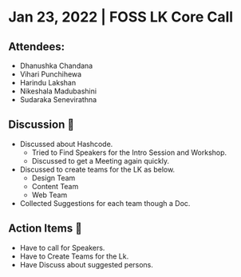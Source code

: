 # Jan 23, 2022 | FOSS LK Core Call

## Attendees:
- Dhanushka Chandana
- Vihari Punchihewa
- Harindu Lakshan
- Nikeshala Madubashini 
- Sudaraka Senevirathna 


 ## Discussion 🎯

- Discussed about Hashcode.
	- Tried to Find Speakers for the Intro Session and Workshop. 
	- Discussed to get a Meeting again quickly.
- Discussed to create teams for the LK as below.
	- Design Team
	- Content Team
	- Web Team
- Collected Suggestions for each team though a Doc.


## Action Items 🚧
 
- Have to call for Speakers. 
- Have to Create Teams for the Lk.
- Have Discuss about suggested persons. 
